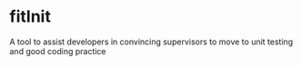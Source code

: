 # fitInit
A tool to assist developers in convincing supervisors to move to unit testing and good coding practice
